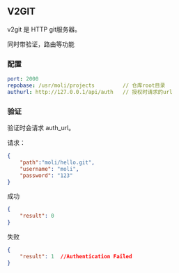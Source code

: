 ## V2GIT

v2git 是 HTTP git服务器。

同时带验证，路由等功能

### 配置

```yml
port: 2000
repobase: /usr/moli/projects         // 仓库root目录
authurl: http://127.0.0.1/api/auth   // 授权时请求的url
```

### 验证

验证时会请求 auth_url。

请求：
```json
{
    "path":"moli/hello.git",
    "username": "moli",
    "password": "123"
}
```

成功
```json
{
    "result": 0
}
```

失败
```json
{
    "result": 1  //Authentication Failed
}
```